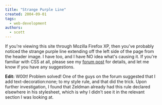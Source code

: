 ```yaml
---
title: "Strange Purple Line"
created: 2004-09-01
tags:
  - web-development
authors:
  - scott
---
```


If you're viewing this site through Mozilla Firefox XP, then you've probably noticed the strange purple line extending off the left side of the page from the header image. I have too, and I have NO idea what's causing it. If you're familiar with CSS at all, please see my [forum post](http://forums.devshed.com/t179653/s.html) for details, and let me know if you have any suggestions.

**Edit:** W00t! Problem solved! One of the guys on the forum suggested that I add text-decoration:none; to my style rule, and that did the trick. Upon further investigation, I found that Zeldman already had this rule declared elsewhere in his stylesheet, which is why I didn't see it in the relevant section I was looking at.
